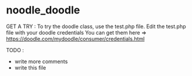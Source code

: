 noodle_doodle
=============

GET A TRY : 
To try the doodle class, use the test.php file. Edit the test.php file with your doodle credentials
You can get them here => https://doodle.com/mydoodle/consumer/credentials.html

TODO :
 * write more comments
 * write this file
